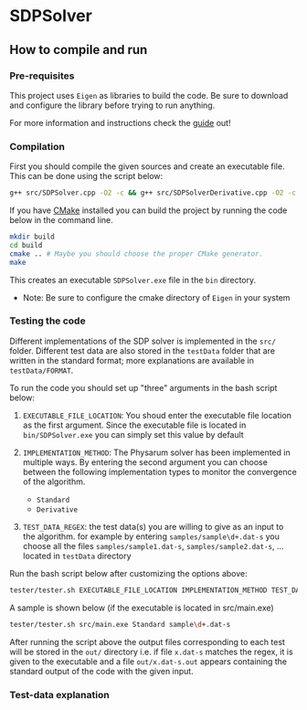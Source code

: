 # SDPSolver

## How to compile and run

### Pre-requisites
This project uses `Eigen` as libraries to build the code. Be sure to 
download and configure the library before trying to run anything.

For more information and instructions check the
 [guide](https://eigen.tuxfamily.org/dox/GettingStarted.html) out!
 
### Compilation
First you should compile the given sources and create an executable file.
This can be done using the script below:
```bash
g++ src/SDPSolver.cpp -O2 -c && g++ src/SDPSolverDerivative.cpp -O2 -c && g++ src/main.cpp SDPSolver.o SDPSolverDerivative.o -O2 -o main.exe
```


If you have [CMake](https://cmake.org/install/) installed you can build
the project by running the code below in the command line.

```bash
mkdir build
cd build
cmake .. # Maybe you should choose the proper CMake generator.
make
```

This creates an executable `SDPSolver.exe` file in the `bin` directory.

* Note: Be sure to configure the cmake directory of `Eigen` in your system

### Testing the code

Different implementations of the SDP solver is implemented in the `src/` folder.
Different test data are also stored in the `testData` folder that are written in the
standard format; more explanations are available in `testData/FORMAT`.

To run the code you should set up "three" arguments in the bash script below:

1) `EXECUTABLE_FILE_LOCATION`: You shoud enter the executable file location 
as the first argument. Since the executable file is located in `bin/SDPSolver.exe`
you can simply set this value by default

2) `IMPLEMENTATION_METHOD`: The Physarum solver has been implemented in multiple ways.
By entering the second argument you can choose between the following implementation types
to monitor the convergence of the algorithm.
    * `Standard`
    * `Derivative`

3) `TEST_DATA_REGEX`: the test data(s) you are willing to give as an input to the algorithm.
for example by entering `samples/sample\d+.dat-s` you choose all the files `samples/sample1.dat-s`, `samples/sample2.dat-s`, ... 
located in `testData` directory

Run the bash script below after customizing the options above:
 
```bash
tester/tester.sh EXECUTABLE_FILE_LOCATION IMPLEMENTATION_METHOD TEST_DATA_REGEX
```

A sample is shown below (if the executable is located in src/main.exe)

```bash
tester/tester.sh src/main.exe Standard sample\d+.dat-s
```

After running the script above the output files corresponding to each test
will be stored in the `out/` directory i.e. if file `x.dat-s` matches the regex,
it is given to the executable and a file `out/x.dat-s.out` appears containing the standard output
of the code with the given input. 


### Test-data explanation



